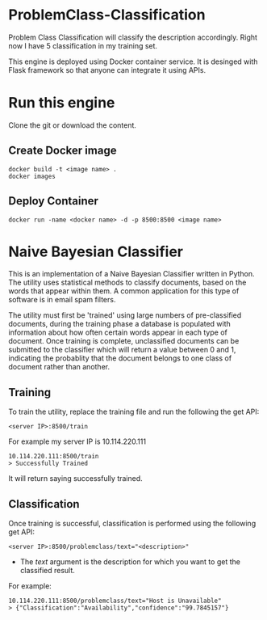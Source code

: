 ProblemClass-Classification
===========================

Problem Class Classification will classify the description accordingly. Right now I have 5 classification in my training set.

This engine is deployed using Docker container service. It is desinged with Flask framework so that anyone can integrate it using APIs.

Run this engine
===============

Clone the git or download the content.

Create Docker image
-------------------

    docker build -t <image name> .
    docker images

Deploy Container
----------------
    docker run -name <docker name> -d -p 8500:8500 <image name>

Naive Bayesian Classifier
=========================
This is an implementation of a Naive Bayesian Classifier written in Python. The utility uses statistical methods to classify documents, based on the words that appear within them. A common application for this type of software is in email spam filters.

The utility must first be 'trained' using large numbers of pre-classified documents, during the training phase a database is populated with information about how often certain words appear in each type of document. Once training is complete, unclassified documents can be submitted to the classifier which will return a value between 0 and 1, indicating the probablity that the document belongs to one class of document rather than another.

Training
--------

To train the utility, replace the training file and run the following the get API:

    <server IP>:8500/train

For example my server IP is 10.114.220.111

    10.114.220.111:8500/train
    > Successfully Trained

It will return saying successfully trained. 

Classification
--------------

Once training is successful, classification is performed using the following get API:

    <server IP>:8500/problemclass/text="<description>"

+ The *text* argument is the description for which you want to get the classified result.

For example:

    10.114.220.111:8500/problemclass/text="Host is Unavailable"
    > {"Classification":"Availability","confidence":"99.7845157"}

